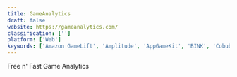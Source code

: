 ```yaml
---
title: GameAnalytics
draft: false 
website: https://gameanalytics.com/
classification: ['']
platform: ['Web']
keywords: ['Amazon GameLift', 'Amplitude', 'AppGameKit', 'BINK', 'Cobub Razor', 'Google Analytics', 'Kochava', 'Metaps', 'Ogury', 'Roambi Analytics', 'TalkingData', 'Upsight', 'XInput', 'Yozio', 'adjust', 'inapptics', 'mTraction', 'smartpixel screen recorder', 'userhabit']
---
```

Free n' Fast Game Analytics